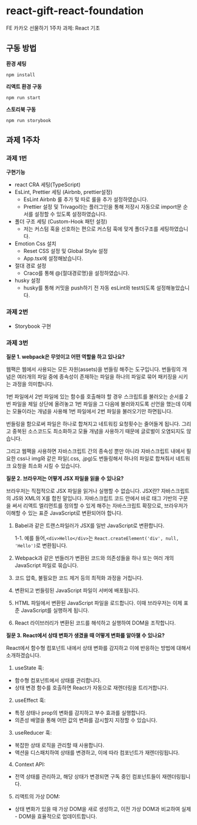 # react-gift-react-foundation

FE 카카오 선물하기 1주차 과제: React 기초

## 구동 방법

**환경 세팅**

```
npm install
```

**리액트 환경 구동**

```
npm run start
```

**스토리북 구동**

```
npm run storybook
```

## 과제 1주차

### 과제 1번

**구현기능**

- react CRA 세팅(TypeScript)
- EsLint, Prettier 세팅 (Airbnb, prettier설정)
  - EsLint Airbnb 룰 추가 및 따로 룰을 추가 설정하였습니다.
  - Prettier 설정 및 Trivago라는 플러그인을 통해 저장시 자동으로 import문 순서를
    설정할 수 있도록 설정하였습니다.
- 폴더 구조 세팅 (Custom-Hook 패턴 설정)
  - 저는 커스텀 훅을 선호하는 편으로 커스텀 훅에 맞게 폴더구조를 세팅하였습니다.
- Emotion Css 설치
  - Reset CSS 설정 및 Global Style 설정
  - App.tsx에 설정해놨습니다.
- 절대 경로 설정
  - Craco를 통해 @{절대경로명}을 설정하였습니다.
- husky 설정
  - husky를 통해 커밋을 push하기 전 자동 esLint와 test되도록 설정해놓았습니다.

### 과제 2번

- Storybook 구현

### 과제 3번

**질문 1. webpack은 무엇이고 어떤 역할을 하고 있나요?**

웹팩은 웹에서 사용되는 모든 자원(assets)을 번들링 해주는 도구입니다. 번들링의
개념은 여러개의 파일 중에 종속성이 존재하는 파일을 하나의 파일로 묶어 패키징을
시키는 과정을 의미합니다.

1번 파일에서 2번 파일에 있는 함수를 호출해야 할 경우 스크립트를 불러오는 순서를
2번 파일을 제일 상단에 올려놓고 1번 파일을 그 다음에 불러와지도록 선언을 했는데
이제는 모듈이라는 개념을 사용해 1번 파일에서 2번 파일을 불러오기만 하면됩니다.

번들링을 함으로써 파일은 하나로 합쳐지고 네트워킹 요청횟수는 줄어들게 됩니다.
그리고 중복된 소스코드도 최소화하고 모듈 개념을 사용하기 때문에 글로벌이
오염되지도 않습니다.

그리고 웹팩을 사용하면 자바스크립트 간의 종속성 뿐만 아니라 자바스크립트 내에서
필요한 css나 img와 같은 파일(.css, .jpg)도 번들링해서 하나의 파일로 합쳐줘서
네트워크 요청을 최소화 시킬 수 있습니다.

**질문 2. 브라우저는 어떻게 JSX 파일을 읽을 수 있나요?**

브라우저는 직접적으로 JSX 파일을 읽거나 실행할 수 없습니다. JSX란?
자바스크립트의 JS와 XML의 X를 합친 말입니다. 자바스크립트 코드 안에서 바로 태그
기반의 구문을 써서 리액트 엘리먼트를 정의할 수 있게 해주는 자바스크립트
확장으로, 브라우저가 이해할 수 있는 표준 JavaScript로 변환되어야 합니다.

1. Babel과 같은 트랜스파일러가 JSX를 일반 JavaScript로 변환합니다.

   1-1. 예를 들어,`<div>Hello</div>`는
   `React.createElement('div', null, 'Hello')`로 변환됩니다.

2. Webpack과 같은 번들러가 변환된 코드와 의존성들을 하나 또는 여러 개의
   JavaScript 파일로 묶습니다.

3. 코드 압축, 불필요한 코드 제거 등의 최적화 과정을 거칩니다.

4. 변환되고 번들링된 JavaScript 파일이 서버에 배포됩니다.

5. HTML 파일에서 변환된 JavaScript 파일을 로드합니다. 이때 브라우저는 이제 표준
   JavaScript를 실행하게 됩니다.

6. React 라이브러리가 변환된 코드를 해석하고 실행하여 DOM을 조작합니다.

**질문 3. React에서 상태 변화가 생겼을 때 어떻게 변화를 알아챌 수 있나요?**

React에서 함수형 컴포넌트 내에서 상태 변화를 감지하고 이에 반응하는 방법에
대해서 소개하겠습니다.

1. useState 훅:

- 함수형 컴포넌트에서 상태를 관리합니다.
- 상태 변경 함수를 호출하면 React가 자동으로 재렌더링을 트리거합니다.

2. useEffect 훅:

- 특정 상태나 prop의 변화를 감지하고 부수 효과를 실행합니다.
- 의존성 배열을 통해 어떤 값의 변화를 감시할지 지정할 수 있습니다.

3. useReducer 훅:

- 복잡한 상태 로직을 관리할 때 사용합니다.
- 액션을 디스패치하여 상태를 변경하고, 이에 따라 컴포넌트가 재렌더링됩니다.

4. Context API:

- 전역 상태를 관리하고, 해당 상태가 변경되면 구독 중인 컴포넌트들이
  재렌더링됩니다.

5. 리액트의 가상 DOM:

- 상태 변화가 있을 때 가상 DOM을 새로 생성하고, 이전 가상 DOM과 비교하여 실제 -
  DOM을 효율적으로 업데이트합니다.
